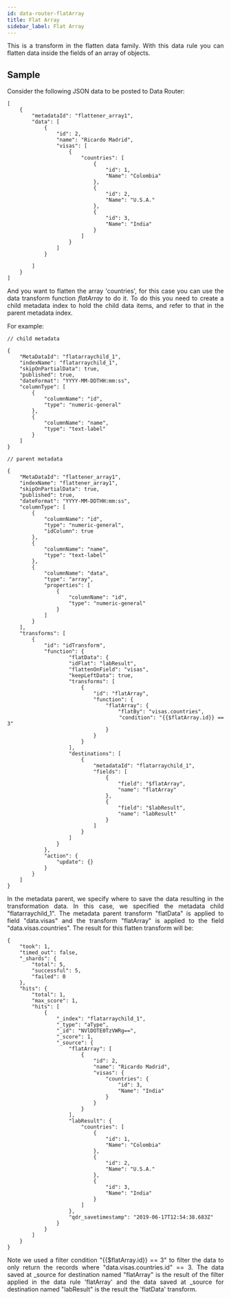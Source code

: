 ```yaml
---
id: data-router-flatArray
title: Flat Array
sidebar_label: Flat Array
---
```


<div style="text-align: justify">

This is a transform in the flatten data family. With this data rule you can flatten data inside the fields of an array of objects.

## Sample

Consider the following JSON data to be posted to Data Router:

```
[
    {
        "metadataId": "flattener_array1",
        "data": [
            {
                "id": 2,
                "name": "Ricardo Madrid",
                "visas": [
                	{
                		"countries": [
                			{
	                            "id": 1,
	                            "Name": "Colombia"
	                        },
	                        {
	                            "id": 2,
	                            "Name": "U.S.A."
	                        },
	                        {
	                            "id": 3,
	                            "Name": "India"
	                        }
                		]
                	}
                ]
            }

        ]
    }
]
```

And you want to flatten the array 'countries', for this case you can use the data transform function _flatArray_ to do it.
To do this you need to create a child metadata index to hold the child data items, and refer to that in the parent metadata index.

For example:

```
// child metadata

{
    "MetaDataId": "flatarraychild_1",
    "indexName": "flatarraychild_1",
    "skipOnPartialData": true,
    "published": true,
    "dateFormat": "YYYY-MM-DDTHH:mm:ss",
    "columnType": [
        {
            "columnName": "id",
            "type": "numeric-general"
        },
        {
            "columnName": "name",
            "type": "text-label"
        }
    ]
}

```

```
// parent metadata

{
    "MetaDataId": "flattener_array1",
    "indexName": "flattener_array1",
    "skipOnPartialData": true,
    "published": true,
    "dateFormat": "YYYY-MM-DDTHH:mm:ss",
    "columnType": [
        {
            "columnName": "id",
            "type": "numeric-general",
            "idColumn": true
        },
        {
            "columnName": "name",
            "type": "text-label"
        },
        {
            "columnName": "data",
            "type": "array",
            "properties": [
            	{
            		"columnName": "id",
                    "type": "numeric-general"
            	}
            ]
        }
    ],
    "transforms": [
        {
            "id": "idTransform",
            "function": {
	                "flatData": {
                    "idFlat": "labResult",
                    "flattenOnField": "visas",
                    "keepLeftData": true,
                    "transforms": [
                        {
                            "id": "flatArray",
                            "function": {
                                "flatArray": {
                                    "flatBy": "visas.countries",
                                    "condition": "{{$flatArray.id}} == 3"
                                }
                            }
                        }
                    ],
                    "destinations": [
                        {
                            "metadataId": "flatarraychild_1",
                            "fields": [
                                {
                                    "field": "$flatArray",
                                    "name": "flatArray"
                                },
                                {
                                    "field": "$labResult",
                                    "name": "labResult"
                                }
                            ]
                        }
                    ]
                }
            },
            "action": {
                "update": {}
            }
        }
    ]
}

```

In the metadata parent, we specify where to save the data resulting in the transformation data. In this case, we specified the metadata child "flatarraychild_1".
The metadata parent transform "flatData" is applied to field "data.visas" and the transform "flatArray" is applied to the field "data.visas.countries". The result for this flatten transform will be:

```
{
    "took": 1,
    "timed_out": false,
    "_shards": {
        "total": 5,
        "successful": 5,
        "failed": 0
    },
    "hits": {
        "total": 1,
        "max_score": 1,
        "hits": [
            {
                "_index": "flatarraychild_1",
                "_type": "aType",
                "_id": "NVlDOTE0TzVWRg==",
                "_score": 1,
                "_source": {
                    "flatArray": [
                        {
                            "id": 2,
                            "name": "Ricardo Madrid",
                            "visas": {
                                "countries": {
                                    "id": 3,
                                    "Name": "India"
                                }
                            }
                        }
                    ],
                    "labResult": {
                        "countries": [
                            {
                                "id": 1,
                                "Name": "Colombia"
                            },
                            {
                                "id": 2,
                                "Name": "U.S.A."
                            },
                            {
                                "id": 3,
                                "Name": "India"
                            }
                        ]
                    },
                    "qdr_savetimestamp": "2019-06-17T12:54:38.683Z"
                }
            }
        ]
    }
}

```

Note we used a filter condition "{{$flatArray.id}} == 3" to filter the data to only return the records where "data.visas.countries.id" == 3. The data saved at \_source for destination named "flatArray" is the result of the filter applied in the data rule 'flatArray' and the data saved at
\_source for destination named "labResult" is the result the 'flatData' transform.

</div>
